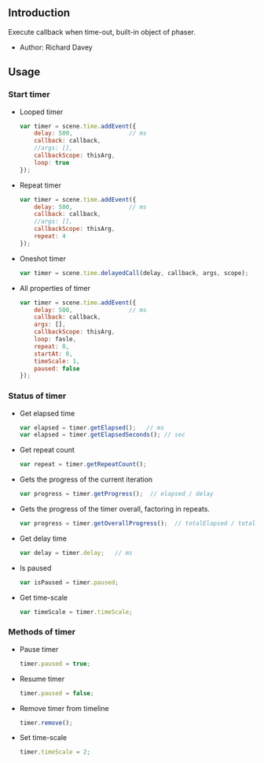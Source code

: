 ## Introduction

Execute callback when time-out, built-in object of phaser.

- Author: Richard Davey

## Usage

### Start timer

- Looped timer

    ```javascript
    var timer = scene.time.addEvent({
        delay: 500,                // ms
        callback: callback,
        //args: [],
        callbackScope: thisArg,
        loop: true
    });
    ```

- Repeat timer

    ```javascript
    var timer = scene.time.addEvent({
        delay: 500,                // ms
        callback: callback,
        //args: [],
        callbackScope: thisArg,
        repeat: 4
    });
    ```

- Oneshot timer

    ```javascript
    var timer = scene.time.delayedCall(delay, callback, args, scope);  // delay in ms
    ```

- All properties of timer

    ```javascript
    var timer = scene.time.addEvent({
        delay: 500,                // ms
        callback: callback,
        args: [],
        callbackScope: thisArg,
        loop: fasle,
        repeat: 0,
        startAt: 0,
        timeScale: 1,
        paused: false
    });
    ```

### Status of timer

- Get elapsed time

    ```javascript
    var elapsed = timer.getElapsed();   // ms
    var elapsed = timer.getElapsedSeconds(); // sec
    ```

- Get repeat count

    ```javascript
    var repeat = timer.getRepeatCount();
    ```

- Gets the progress of the current iteration

    ```javascript
    var progress = timer.getProgress();  // elapsed / delay
    ```

- Gets the progress of the timer overall, factoring in repeats.

    ```javascript
    var progress = timer.getOverallProgress();  // totalElapsed / totalDuration
    ```

- Get delay time

    ```javascript
    var delay = timer.delay;   // ms
    ```

- Is paused

    ```javascript
    var isPaused = timer.paused;
    ```

- Get time-scale

    ```javascript
    var timeScale = timer.timeScale;
    ```

### Methods of timer

- Pause timer
    ```javascript
    timer.paused = true;
    ```
- Resume timer
    ```javascript
    timer.paused = false;
    ```
- Remove timer from timeline
    ```javascript
    timer.remove();
    ```
- Set time-scale
    ```javascript
    timer.timeScale = 2;
    ```